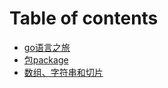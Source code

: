 # Table of contents

* [go语言之旅](1-README.md)
* [包package](2-bao-package.md)
* [数组、字符串和切片](3-array-string-slice.md)


